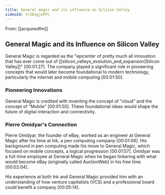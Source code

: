 ```yaml
---
title: General magic and its influence on Silicon Valley
videoId: tr2bxgjoPPc
---
```


From: [[acquiredfm]] <br/> 
## General Magic and its Influence on Silicon Valley

General Magic is regarded as the "epicenter of pretty much all innovation that has ever come out of [[silicon_valleys_evolution_and_expansion|Silicon Valley]]" <a class="yt-timestamp" data-t="00:01:27">[00:01:27]</a>. The company played a significant role in pioneering concepts that would later become foundational to modern technology, particularly the internet and mobile computing <a class="yt-timestamp" data-t="00:01:50">[00:01:50]</a>.

### Pioneering Innovations

General Magic is credited with inventing the concept of "cloud" and the concept of "Mobile" <a class="yt-timestamp" data-t="00:01:50">[00:01:50]</a>. These foundational ideas would shape the future of digital interaction and connectivity.

### Pierre Omidyar's Connection

Pierre Omidyar, the founder of eBay, worked as an engineer at General Magic after his time at Ink, a pen computing company <a class="yt-timestamp" data-t="00:01:08">[00:01:08]</a>. His background in pen computing made his move to General Magic, which focused on mobile concepts, a logical progression <a class="yt-timestamp" data-t="00:01:57">[00:01:57]</a>. Omidyar was a full-time employee at General Magic when he began tinkering with what would become eBay (originally called AuctionWeb) in his free time <a class="yt-timestamp" data-t="00:02:04">[00:02:04]</a>.

His experience at both Ink and General Magic provided him with an understanding of how venture capitalists (VCS) and a professional board could benefit a company <a class="yt-timestamp" data-t="00:05:14">[00:05:14]</a>.